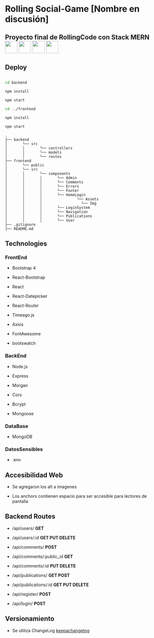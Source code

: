 
# Rolling Social-Game [Nombre en discusión]

  

## Proyecto final de RollingCode con Stack MERN <img src="https://www.vectorlogo.zone/logos/mongodb/mongodb-icon.svg" alt="" width="40" height="40"/> <img src="https://www.vectorlogo.zone/logos/expressjs/expressjs-icon.svg" alt="" width="40" height="40"/> <img src="https://www.vectorlogo.zone/logos/reactjs/reactjs-icon.svg" alt="" width="40" height="40"/> <img src="https://www.vectorlogo.zone/logos/nodejs/nodejs-icon.svg" alt="" width="40" height="40"/>

  

## Deploy

  

```bash

cd backend

npm install

npm start

cd ../frontend

npm install

npm start

```


    .
    ├── backend
    │   	└── src
    │   	│   	└── controllers
    │   	│   	└── models
    │   	│   	└── routes
    ├── frontend
    │   	└── public
    │   	└── src
    │   	│   	└── components
    │   	│   	│   	└── Admin
    │   	│   	│   	└── Comments
    │   	│   	│   	└── Errors
    │   	│   	│   	└── Footer
    │   	│   	│   	└── HomeLogin
    │   	│   	│                └── Assets
    │   	│   	│                  └── Img
    │   	│   	│   	└── LoginSystem
    │   	│   	│   	└── Navigation
    │   	│   	│   	└── Publications
    │   	│   	│   	└── User
    ├── .gitignore
    ├── README.md







## Technologies



### FrontEnd



* Bootstrap 4

* React-Bootstrap

* React

* React-Datepicker

* React-Router

* Timeago.js

* Axios

* FontAwesome

* bootswatch



### BackEnd

* Node.js

* Express

* Morgan

* Cors

* Bcrypt

* Mongoose

### DataBase

* MongoDB

### DatosSensibles
* .env



## Accesibilidad Web

* Se agregaron los alt a imagenes

* Los anchors contienen espacio para ser accesible para lectores de pantalla



## Backend Routes



* /api/users/ **GET**

* /api/users/:id **GET PUT DELETE**

* /api/comments/ **POST**

* /api/comments/:public_id **GET**

* /api/comments/:id **PUT DELETE**

* /api/publications/ **GET POST**

* /api/publications/:id **GET PUT DELETE**

* /api/register/ **POST**

* /api/login/ **POST**

## Versionamiento
* Se utiliza ChangeLog [keepachangelog](https://keepachangelog.com/es-ES/1.0.0/)



